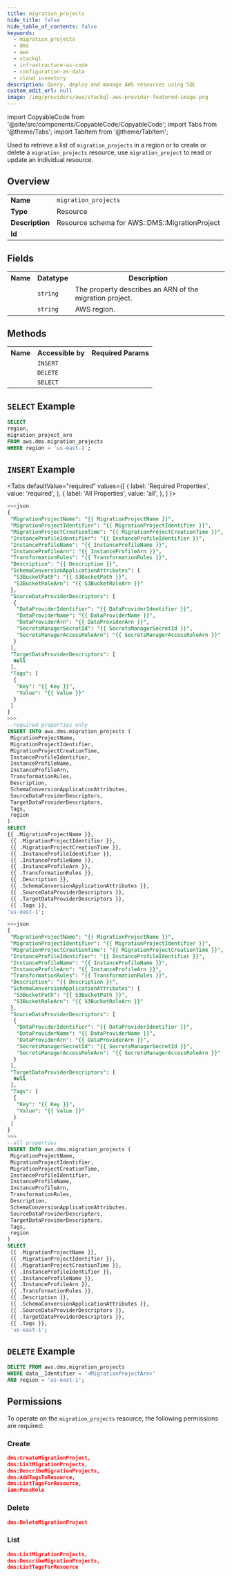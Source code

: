 ```yaml
---
title: migration_projects
hide_title: false
hide_table_of_contents: false
keywords:
  - migration_projects
  - dms
  - aws
  - stackql
  - infrastructure-as-code
  - configuration-as-data
  - cloud inventory
description: Query, deploy and manage AWS resources using SQL
custom_edit_url: null
image: /img/providers/aws/stackql-aws-provider-featured-image.png
---
```


import CopyableCode from '@site/src/components/CopyableCode/CopyableCode';
import Tabs from '@theme/Tabs';
import TabItem from '@theme/TabItem';


Used to retrieve a list of <code>migration_projects</code> in a region or to create or delete a <code>migration_projects</code> resource, use <code>migration_project</code> to read or update an individual resource.

## Overview
<table><tbody>
<tr><td><b>Name</b></td><td><code>migration_projects</code></td></tr>
<tr><td><b>Type</b></td><td>Resource</td></tr>
<tr><td><b>Description</b></td><td>Resource schema for AWS::DMS::MigrationProject</td></tr>
<tr><td><b>Id</b></td><td><CopyableCode code="aws.dms.migration_projects" /></td></tr>
</tbody></table>

## Fields
<table><tbody>
<tr><th>Name</th><th>Datatype</th><th>Description</th></tr>
<tr><td><CopyableCode code="migration_project_arn" /></td><td><code>string</code></td><td>The property describes an ARN of the migration project.</td></tr>
<tr><td><CopyableCode code="region" /></td><td><code>string</code></td><td>AWS region.</td></tr>

</tbody></table>

## Methods

<table><tbody>
  <tr>
    <th>Name</th>
    <th>Accessible by</th>
    <th>Required Params</th>
  </tr>
  <tr>
    <td><CopyableCode code="create_resource" /></td>
    <td><code>INSERT</code></td>
    <td><CopyableCode code="data__DesiredState, region" /></td>
  </tr>
  <tr>
    <td><CopyableCode code="delete_resource" /></td>
    <td><code>DELETE</code></td>
    <td><CopyableCode code="data__Identifier, region" /></td>
  </tr>
  <tr>
    <td><CopyableCode code="list_resource" /></td>
    <td><code>SELECT</code></td>
    <td><CopyableCode code="region" /></td>
  </tr>
</tbody></table>

## `SELECT` Example
```sql
SELECT
region,
migration_project_arn
FROM aws.dms.migration_projects
WHERE region = 'us-east-1';
```

## `INSERT` Example

<Tabs
    defaultValue="required"
    values={[
      { label: 'Required Properties', value: 'required', },
      { label: 'All Properties', value: 'all', },
    ]
}>
<TabItem value="required">

```sql
<<<json
{
 "MigrationProjectName": "{{ MigrationProjectName }}",
 "MigrationProjectIdentifier": "{{ MigrationProjectIdentifier }}",
 "MigrationProjectCreationTime": "{{ MigrationProjectCreationTime }}",
 "InstanceProfileIdentifier": "{{ InstanceProfileIdentifier }}",
 "InstanceProfileName": "{{ InstanceProfileName }}",
 "InstanceProfileArn": "{{ InstanceProfileArn }}",
 "TransformationRules": "{{ TransformationRules }}",
 "Description": "{{ Description }}",
 "SchemaConversionApplicationAttributes": {
  "S3BucketPath": "{{ S3BucketPath }}",
  "S3BucketRoleArn": "{{ S3BucketRoleArn }}"
 },
 "SourceDataProviderDescriptors": [
  {
   "DataProviderIdentifier": "{{ DataProviderIdentifier }}",
   "DataProviderName": "{{ DataProviderName }}",
   "DataProviderArn": "{{ DataProviderArn }}",
   "SecretsManagerSecretId": "{{ SecretsManagerSecretId }}",
   "SecretsManagerAccessRoleArn": "{{ SecretsManagerAccessRoleArn }}"
  }
 ],
 "TargetDataProviderDescriptors": [
  null
 ],
 "Tags": [
  {
   "Key": "{{ Key }}",
   "Value": "{{ Value }}"
  }
 ]
}
>>>
--required properties only
INSERT INTO aws.dms.migration_projects (
 MigrationProjectName,
 MigrationProjectIdentifier,
 MigrationProjectCreationTime,
 InstanceProfileIdentifier,
 InstanceProfileName,
 InstanceProfileArn,
 TransformationRules,
 Description,
 SchemaConversionApplicationAttributes,
 SourceDataProviderDescriptors,
 TargetDataProviderDescriptors,
 Tags,
 region
)
SELECT 
{{ .MigrationProjectName }},
 {{ .MigrationProjectIdentifier }},
 {{ .MigrationProjectCreationTime }},
 {{ .InstanceProfileIdentifier }},
 {{ .InstanceProfileName }},
 {{ .InstanceProfileArn }},
 {{ .TransformationRules }},
 {{ .Description }},
 {{ .SchemaConversionApplicationAttributes }},
 {{ .SourceDataProviderDescriptors }},
 {{ .TargetDataProviderDescriptors }},
 {{ .Tags }},
'us-east-1';
```
</TabItem>
<TabItem value="all">

```sql
<<<json
{
 "MigrationProjectName": "{{ MigrationProjectName }}",
 "MigrationProjectIdentifier": "{{ MigrationProjectIdentifier }}",
 "MigrationProjectCreationTime": "{{ MigrationProjectCreationTime }}",
 "InstanceProfileIdentifier": "{{ InstanceProfileIdentifier }}",
 "InstanceProfileName": "{{ InstanceProfileName }}",
 "InstanceProfileArn": "{{ InstanceProfileArn }}",
 "TransformationRules": "{{ TransformationRules }}",
 "Description": "{{ Description }}",
 "SchemaConversionApplicationAttributes": {
  "S3BucketPath": "{{ S3BucketPath }}",
  "S3BucketRoleArn": "{{ S3BucketRoleArn }}"
 },
 "SourceDataProviderDescriptors": [
  {
   "DataProviderIdentifier": "{{ DataProviderIdentifier }}",
   "DataProviderName": "{{ DataProviderName }}",
   "DataProviderArn": "{{ DataProviderArn }}",
   "SecretsManagerSecretId": "{{ SecretsManagerSecretId }}",
   "SecretsManagerAccessRoleArn": "{{ SecretsManagerAccessRoleArn }}"
  }
 ],
 "TargetDataProviderDescriptors": [
  null
 ],
 "Tags": [
  {
   "Key": "{{ Key }}",
   "Value": "{{ Value }}"
  }
 ]
}
>>>
--all properties
INSERT INTO aws.dms.migration_projects (
 MigrationProjectName,
 MigrationProjectIdentifier,
 MigrationProjectCreationTime,
 InstanceProfileIdentifier,
 InstanceProfileName,
 InstanceProfileArn,
 TransformationRules,
 Description,
 SchemaConversionApplicationAttributes,
 SourceDataProviderDescriptors,
 TargetDataProviderDescriptors,
 Tags,
 region
)
SELECT 
 {{ .MigrationProjectName }},
 {{ .MigrationProjectIdentifier }},
 {{ .MigrationProjectCreationTime }},
 {{ .InstanceProfileIdentifier }},
 {{ .InstanceProfileName }},
 {{ .InstanceProfileArn }},
 {{ .TransformationRules }},
 {{ .Description }},
 {{ .SchemaConversionApplicationAttributes }},
 {{ .SourceDataProviderDescriptors }},
 {{ .TargetDataProviderDescriptors }},
 {{ .Tags }},
 'us-east-1';
```
</TabItem>
</Tabs>

## `DELETE` Example

```sql
DELETE FROM aws.dms.migration_projects
WHERE data__Identifier = '<MigrationProjectArn>'
AND region = 'us-east-1';
```

## Permissions

To operate on the <code>migration_projects</code> resource, the following permissions are required:

### Create
```json
dms:CreateMigrationProject,
dms:ListMigrationProjects,
dms:DescribeMigrationProjects,
dms:AddTagsToResource,
dms:ListTagsForResource,
iam:PassRole
```

### Delete
```json
dms:DeleteMigrationProject
```

### List
```json
dms:ListMigrationProjects,
dms:DescribeMigrationProjects,
dms:ListTagsForResource
```

